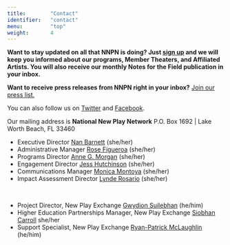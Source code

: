 ```yaml
---
title:        "Contact"
identifier:   "contact"
menu:         "top"
weight:       4
---
```


**Want to stay updated on all that NNPN is doing? Just [sign up](//eepurl.com/dDpGvT) and we will keep you informed about our programs,  Member Theaters, and Affiliated Artists. You will also receive our monthly Notes for the Field publication in your inbox.**

**Want to receive press releases from NNPN right in your inbox?** [Join our press list.](http://eepurl.com/begCw9)

You can also follow us on [Twitter](//twitter.com/#!/NewPlayNetwork) and [Facebook](//www.facebook.com/pages/national-new-play-network/105667195944).

Our mailing address is **National New Play Network** P.O. Box 1692 | Lake Worth Beach, FL 33460

- Executive Director [Nan Barnett](mailto:nan@nnpn.org) (she/her)
- Administrative Manager [Rose Figueroa](mailto:rose@nnpn.org) (she/her)
- Programs Director [Anne G. Morgan](mailto:anne@nnpn.org) (she/her)
- Engagement Director [Jess Hutchinson](mailto:jess@nnpn.org) (she/her)
- Communications Manager [Monica Montoya](mailto:monica@nnpn.org) (she/her)
- Impact Assessment Director [Lynde Rosario](mailto:lynde@nnpn.org) (she/her)
</br>

- Project Director, New Play Exchange [Gwydion Suilebhan](mailto:gwydion@nnpn.org) (he/him)
- Higher Education Partnerships Manager, New Play Exchange [Siobhan Carroll](mailto:siobhan@nnpn.org) she/her 
- Support Specialist, New Play Exchange [Ryan-Patrick McLaughlin](mailto:support@nnpn.org) (he/him)
